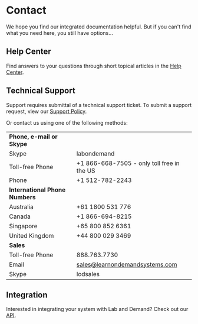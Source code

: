 # Contact 

We hope you find our integrated documentation helpful. But if you can't find what you need here, you still have options...

## Help Center

Find answers to your questions through short topical articles in the [Help Center](https://learnondemand.zendesk.com/hc/en-us/categories/200402875-Enlight-LOD-Lab-Developers).

## Technical Support

Support requires submittal of a technical support ticket. To submit a support request, view our [Support Policy](http://supportrequest.learnondemandsystems.com/form-4501358/support-policy).

Or contact us using one of the following methods:

|||
|---|---|
|**Phone, e-mail or Skype**||
|Skype|labondemand|
|Toll-free Phone|+1 866-668-7505 - only toll free in the US|
|Phone|+1 512-782-2243|
|**International Phone Numbers**||
|Australia|+61 1800 531 776|
|Canada|+1 866-694-8215|
|Singapore|+65 800 852 6361|
|United Kingdom|+44 800 029 3469|
|**Sales**||
|Toll-free Phone|888.763.7730|
|Email|<a href="mailto:sales@learnondemandsystems.com">sales@learnondemandsystems.com</a>|
|Skype|lodsales|

## Integration

Interested in integrating your system with Lab and Demand? Check out our [API](/lod/lod-api/lod-api-main.md).
